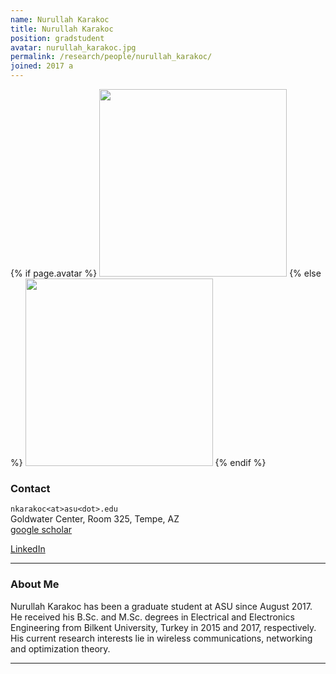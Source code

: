 ```yaml
---
name: Nurullah Karakoc
title: Nurullah Karakoc
position: gradstudent
avatar: nurullah_karakoc.jpg
permalink: /research/people/nurullah_karakoc/
joined: 2017 a
---
```


{% if page.avatar %}
<img width="300" src="{{site.baseurl}}/images/people/{{page.avatar}}" data-action="zoom">
{% else %}
<img width="300" src="https://evansheline.com/wp-content/uploads/2011/02/facebook-Storm-Trooper.jpg"  data-action="zoom">
{% endif %}

### Contact

<i class="fa fa-envelope-o"></i> `nkarakoc<at>asu<dot>.edu`<br>
<i class="fa fa-building"></i> Goldwater Center, Room 325, Tempe, AZ <br>
<i class="fa fa-google"></i> [google scholar](https://scholar.google.com/citations?user=KWlGY88AAAAJ&hl=en) <br>

<!-- <i class="fa fa-bar-chart"></i> [Personal Website](https://nikhil-ravi.github.io/)  <br> -->

<i class="fa fa-linkedin"></i> [LinkedIn](https://www.linkedin.com/in/nurullah-karako%C3%A7-099798a4/) <br>

<hr>

### About Me

Nurullah Karakoc has been a graduate student at ASU since August 2017. He received his B.Sc. and M.Sc. degrees in Electrical and Electronics Engineering from Bilkent University, Turkey in 2015 and 2017, respectively. His current research interests lie in wireless communications, networking and optimization theory.

<hr>
